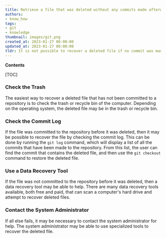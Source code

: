 ```yaml
---
title: Retrieve a file that was deleted without any commits made afterwards using git
authors:
- know_how
tags:
- git
- knowledge
thumbnail: images/git.png
created_at: 2023-01-27 00:00:00
updated_at: 2023-01-27 00:00:00
tldr: It is not possible to recover a deleted file if no commit was made after the delete.
---
```


**Contents**

[TOC]

### Check the Trash
The easiest way to recover a deleted file that has not been committed to a repository is to check the trash or recycle bin of the computer. Depending on the operating system, the deleted file may be in the trash or recycle bin.

### Check the Commit Log
If the file was committed to the repository before it was deleted, then it may be possible to recover the file by checking the commit log. This can be done by running the `git log` command, which will display a list of all the commits that have been made to the repository. From this list, the user can find the commit that contains the deleted file, and then use the `git checkout` command to restore the deleted file.

### Use a Data Recovery Tool
If the file was not committed to the repository before it was deleted, then a data recovery tool may be able to help. There are many data recovery tools available, both free and paid, that can scan a computer's hard drive and attempt to recover deleted files.

### Contact the System Administrator
If all else fails, it may be necessary to contact the system administrator for help. The system administrator may be able to use specialized tools to recover the deleted file.
